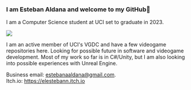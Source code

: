 ### I am Esteban Aldana and welcome to my GitHub👋
I am a Computer Science student at UCI set to graduate in 2023.

![](https://media.istockphoto.com/vectors/computer-games-development-concept-banner-header-vector-id1169059259?k=20&m=1169059259&s=170667a&w=0&h=eTM21QPAMAOzsykzQovqubRUphy20WK8cB1c-dXiVjg=)

I am an active member of UCI's VGDC and have a few videogame repositories here. Looking for possible future in software and videogame development. Most of my work so far is in C#/Unity, but I am also looking into possible experiences with Unreal Engine.

Business email: estebanaaldana@gmail.com.  
Itch.io: https://elestebann.itch.io

<!--
**ElEstebann/ElEstebann** is a ✨ _special_ ✨ repository because its `README.md` (this file) appears on your GitHub profile.

Here are some ideas to get you started:

- 🔭 I’m currently working on ...
- 🌱 I’m currently learning ...
- 👯 I’m looking to collaborate on ...
- 🤔 I’m looking for help with ...
- 💬 Ask me about ...
- 📫 How to reach me: ...
- 😄 Pronouns: ...
- ⚡ Fun fact: ...
-->
